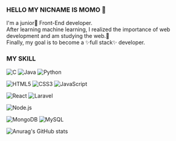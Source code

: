 ### HELLO MY NICNAME IS MOMO 👋
I'm a junior🌱 Front-End developer.<br />
After learning machine learning, I realized the importance of web development and am studying the web.🤔<br />
Finally, my goal is to become a ✨full stack✨ developer.<br />




<!--
**hyejin281129/hyejin281129** is a ✨ _special_ ✨ repository because its `README.md` (this file) appears on your GitHub profile.

Here are some ideas to get you started:

- 🔭 I’m currently working on ...
- 🌱 I’m currently learning ...
- 👯 I’m looking to collaborate on ...
- 🤔 I’m looking for help with ...
- 💬 Ask me about ...
- 📫 How to reach me: ...
- 😄 Pronouns: ...
- ⚡ Fun fact: ...
-->


### MY SKILL
<img alt="C" src ="https://img.shields.io/badge/C-212121.svg?&style=flat-square&logo=C&logoColor=white"/> <img alt="Java" src ="https://img.shields.io/badge/Java-007396.svg?&style=flat-square&logo=Java&logoColor=white"/> <img alt="Python" src ="https://img.shields.io/badge/Python-3776AB.svg?&style=flat-square&logo=Python&logoColor=white"/>

<img alt="HTML5" src ="https://img.shields.io/badge/HTML5-E34F26.svg?&style=flat-square&logo=HTML5&logoColor=white"/> <img alt="CSS3" src ="https://img.shields.io/badge/CSS3-1572B6.svg?&style=flat-square&logo=CSS3&logoColor=white"/> <img alt="JavaScript" src ="https://img.shields.io/badge/JavaScript-F7DF1E.svg?&style=flat-square&logo=JavaScript&logoColor=white"/>

<img alt="React" src ="https://img.shields.io/badge/React-61DAFB.svg?&style=flat-square&logo=React&logoColor=white"/> <img alt="Laravel" src ="https://img.shields.io/badge/Laravel-FF2D20.svg?&style=flat-square&logo=Laravel&logoColor=white"/>

<img alt="Node.js" src ="https://img.shields.io/badge/Node.js-339933.svg?&style=flat-square&logo=Node.js&logoColor=white"/>

<img alt="MongoDB" src ="https://img.shields.io/badge/MongoDB-47A248.svg?&style=flat-square&logo=MongoDB&logoColor=white"/> <img alt="MySQL" src ="https://img.shields.io/badge/MySQL-4479A1.svg?&style=flat-square&logo=MySQL&logoColor=white"/>






![Anurag's GitHub stats](https://github-readme-stats.vercel.app/api?username=hyejin281129&count_private=true&show_icons=true&theme=material-palenight)
